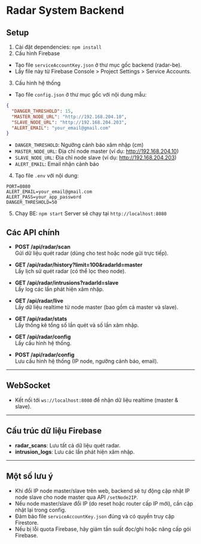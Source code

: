 # Radar System Backend

## Setup
1. Cài đặt dependencies: `npm install`
2. Cấu hình Firebase
- Tạo file `serviceAccountKey.json` ở thư mục gốc backend (radar-be).
- Lấy file này từ Firebase Console > Project Settings > Service Accounts.
3. Cấu hình hệ thống
- Tạo file `config.json` ở thư mục gốc với nội dung mẫu:
```json
{
  "DANGER_THRESHOLD": 15,
  "MASTER_NODE_URL": "http://192.168.204.10",
  "SLAVE_NODE_URL": "http://192.168.204.203",
  "ALERT_EMAIL": "your_email@gmail.com"
}
```
- `DANGER_THRESHOLD`: Ngưỡng cảnh báo xâm nhập (cm)
- `MASTER_NODE_URL`: Địa chỉ node master (ví dụ: http://192.168.204.10)
- `SLAVE_NODE_URL`: Địa chỉ node slave (ví dụ: http://192.168.204.203)
- `ALERT_EMAIL`: Email nhận cảnh báo
4. Tạo file `.env` với nội dung:
```
PORT=8080
ALERT_EMAIL=your_email@gmail.com
ALERT_PASS=your_app_password
DANGER_THRESHOLD=50
```
5. Chạy BE: `npm start`
Server sẽ chạy tại `http://localhost:8080`


## Các API chính

- **POST /api/radar/scan**  
  Gửi dữ liệu quét radar (dùng cho test hoặc node gửi trực tiếp).

- **GET /api/radar/history?limit=100&radarId=master**  
  Lấy lịch sử quét radar (có thể lọc theo node).

- **GET /api/radar/intrusions?radarId=slave**  
  Lấy log các lần phát hiện xâm nhập.

- **GET /api/radar/live**  
  Lấy dữ liệu realtime từ node master (bao gồm cả master và slave).

- **GET /api/radar/stats**  
  Lấy thống kê tổng số lần quét và số lần xâm nhập.

- **GET /api/radar/config**  
  Lấy cấu hình hệ thống.

- **POST /api/radar/config**  
  Lưu cấu hình hệ thống (IP node, ngưỡng cảnh báo, email).

---

## WebSocket

- Kết nối tới `ws://localhost:8080` để nhận dữ liệu realtime (master & slave).

---

## Cấu trúc dữ liệu Firebase

- **radar_scans**: Lưu tất cả dữ liệu quét radar.
- **intrusion_logs**: Lưu các lần phát hiện xâm nhập.

---

## Một số lưu ý

- Khi đổi IP node master/slave trên web, backend sẽ tự động cập nhật IP node slave cho node master qua API `/setNode2IP`.
- Nếu node master/slave đổi IP (do reset hoặc router cấp IP mới), cần cập nhật lại trong config.
- Đảm bảo file `serviceAccountKey.json` đúng và có quyền truy cập Firestore.
- Nếu bị lỗi quota Firebase, hãy giảm tần suất đọc/ghi hoặc nâng cấp gói Firebase.
